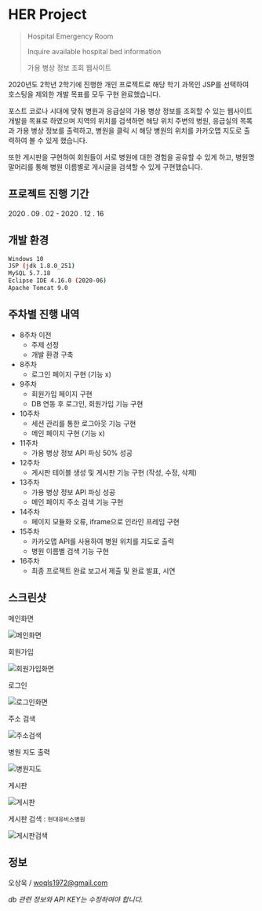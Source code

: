 # HER Project

>Hospital Emergency Room
>
>Inquire available hospital bed information
>
>가용 병상 정보 조회 웹사이트

2020년도 2학년 2학기에 진행한 개인 프로젝트로 해당 학기 과목인 JSP를 선택하여 호스팅을 제외한 개발 목표를 모두 구현 완료했습니다.

포스트 코로나 시대에 맞춰 병원과 응급실의 가용 병상 정보를 조회할 수 있는 웹사이트 개발을 목표로 하였으며
지역의 위치를 검색하면 해당 위치 주변의 병원, 응급실의 목록과 가용 병상 정보를 출력하고, 병원을 클릭 시
해당 병원의 위치를 카카오맵 지도로 출력하여 볼 수 있게 했습니다.

또한 게시판을 구현하여 회원들이 서로 병원에 대한 경험을 공유할 수 있게 하고,
병원명 말머리를 통해 병원 이름별로 게시글을 검색할 수 있게 구현했습니다.

## 프로젝트 진행 기간

2020 . 09 . 02  - 2020 . 12 . 16

## 개발 환경

```sh
Windows 10
JSP (jdk 1.8.0_251)
MySQL 5.7.18
Eclipse IDE 4.16.0 (2020-06)
Apache Tomcat 9.0
```

## 주차별 진행 내역
* 8주차 이전
  * 주제 선정
  * 개발 환경 구축
* 8주차
  * 로그인 페이지 구현 (기능 x)
* 9주차
  * 회원가입 페이지 구현
  * DB 연동 후 로그인, 회원가입 기능 구현
* 10주차
  * 세션 관리를 통한 로그아웃 기능 구현
  * 메인 페이지 구현 (기능 x)
* 11주차
  * 가용 병상 정보 API 파싱 50% 성공
* 12주차
  * 게시판 테이블 생성 및 게시판 기능 구현 (작성, 수정, 삭제)
* 13주차
  * 가용 병상 정보 API 파싱 성공
  * 메인 페이지 주소 검색 기능 구현
* 14주차
  * 페이지 모듈화 오류, iframe으로 인라인 프레임 구현
* 15주차
  * 카카오맵 API를 사용하여 병원 위치를 지도로 출력
  * 병원 이름별 검색 기능 구현
* 16주차
  * 최종 프로젝트 완료 보고서 제출 및 완료 발표, 시연

## 스크린샷

메인화면

![메인화면](https://user-images.githubusercontent.com/71215834/122802284-25a58f80-d300-11eb-821d-e552fd355bc1.png)

회원가입

![회원가입화면](https://user-images.githubusercontent.com/71215834/122802292-276f5300-d300-11eb-9d65-ea5e16e9f7c6.png)

로그인

![로그인화면](https://user-images.githubusercontent.com/71215834/122802298-28a08000-d300-11eb-9757-12d8be5d9fbc.png)

주소 검색

![주소검색](https://user-images.githubusercontent.com/71215834/122802290-276f5300-d300-11eb-9b0b-50cf72836642.png)

병원 지도 출력

![병원지도](https://user-images.githubusercontent.com/71215834/122802288-26d6bc80-d300-11eb-8069-8dbaced755ec.png)

게시판

![게시판](https://user-images.githubusercontent.com/71215834/122802294-2807e980-d300-11eb-8240-a4e282973145.png)

게시판 검색 : `현대유비스병원`

![게시판검색](https://user-images.githubusercontent.com/71215834/122802295-2807e980-d300-11eb-87cf-ada83d248c21.png)

## 정보
오상욱 / woqls1972@gmail.com

_db 관련 정보와 API KEY는 수정하여야 합니다._
